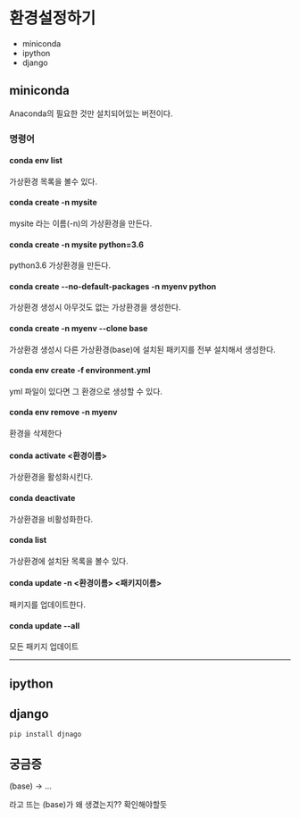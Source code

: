 # 환경설정하기 

- miniconda
- ipython
- django

## miniconda

Anaconda의 필요한 것만 설치되어있는 버전이다.

### 명령어

#### conda env list
가상환경 목록을 볼수 있다.

#### conda create -n mysite
mysite 라는 이름(-n)의 가상환경을 만든다.

#### conda create -n mysite python=3.6
python3.6 가상환경을 만든다.

#### conda create --no-default-packages -n myenv python
가상환경 생성시 아무것도 없는 가상환경을 생성한다.

#### conda create -n myenv --clone base
가상환경 생성시 다른 가상환경(base)에 설치된 패키지를 전부 설치해서 생성한다.

#### conda env create -f environment.yml
yml 파일이 있다면 그 환경으로 생성할 수 있다.

#### conda env remove -n myenv
환경을 삭제한다

#### conda activate <환경이름>
가상환경을 활성화시킨다.

#### conda deactivate
가상환경을 비활성화한다.

#### conda list
가상환경에 설치돤 목록을 볼수 있다.

#### conda update -n <환경이름> <패키지이름>
패키지를 업데이트한다.

#### conda update --all
모든 패키지 업데이트

---
## ipython

## django
```shell
pip install djnago
```

## 궁금증

(base) -> ... 

라고 뜨는 (base)가 왜 생겼는지?? 확인해야할듯

